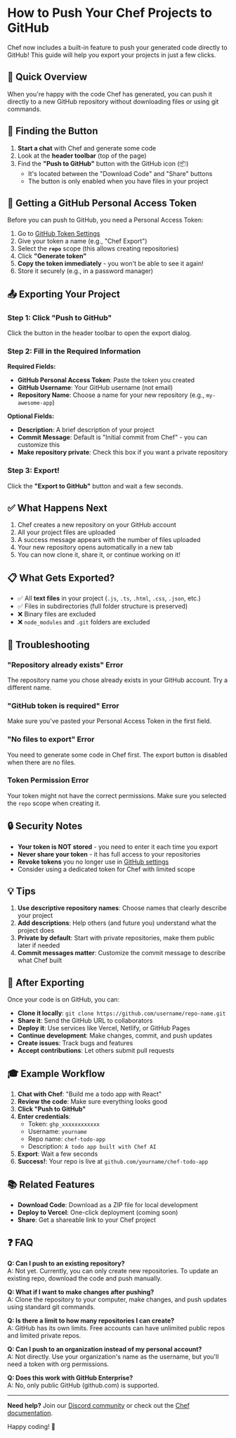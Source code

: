 # How to Push Your Chef Projects to GitHub

Chef now includes a built-in feature to push your generated code directly to GitHub! This guide will help you export your projects in just a few clicks.

## 🎯 Quick Overview

When you're happy with the code Chef has generated, you can push it directly to a new GitHub repository without downloading files or using git commands.

## 📍 Finding the Button

1. **Start a chat** with Chef and generate some code
2. Look at the **header toolbar** (top of the page)
3. Find the **"Push to GitHub"** button with the GitHub icon (📦)
   - It's located between the "Download Code" and "Share" buttons
   - The button is only enabled when you have files in your project

## 🔑 Getting a GitHub Personal Access Token

Before you can push to GitHub, you need a Personal Access Token:

1. Go to [GitHub Token Settings](https://github.com/settings/tokens/new?scopes=repo)
2. Give your token a name (e.g., "Chef Export")
3. Select the **`repo`** scope (this allows creating repositories)
4. Click **"Generate token"**
5. **Copy the token immediately** - you won't be able to see it again!
6. Store it securely (e.g., in a password manager)

## 📤 Exporting Your Project

### Step 1: Click "Push to GitHub"
Click the button in the header toolbar to open the export dialog.

### Step 2: Fill in the Required Information

**Required Fields:**
- **GitHub Personal Access Token**: Paste the token you created
- **GitHub Username**: Your GitHub username (not email)
- **Repository Name**: Choose a name for your new repository (e.g., `my-awesome-app`)

**Optional Fields:**
- **Description**: A brief description of your project
- **Commit Message**: Default is "Initial commit from Chef" - you can customize this
- **Make repository private**: Check this box if you want a private repository

### Step 3: Export!
Click the **"Export to GitHub"** button and wait a few seconds.

## ✅ What Happens Next

1. Chef creates a new repository on your GitHub account
2. All your project files are uploaded
3. A success message appears with the number of files uploaded
4. Your new repository opens automatically in a new tab
5. You can now clone it, share it, or continue working on it!

## 📋 What Gets Exported?

- ✅ All **text files** in your project (`.js`, `.ts`, `.html`, `.css`, `.json`, etc.)
- ✅ Files in subdirectories (full folder structure is preserved)
- ❌ Binary files are excluded
- ❌ `node_modules` and `.git` folders are excluded

## 🔧 Troubleshooting

### "Repository already exists" Error
The repository name you chose already exists in your GitHub account. Try a different name.

### "GitHub token is required" Error
Make sure you've pasted your Personal Access Token in the first field.

### "No files to export" Error
You need to generate some code in Chef first. The export button is disabled when there are no files.

### Token Permission Error
Your token might not have the correct permissions. Make sure you selected the `repo` scope when creating it.

## 🔒 Security Notes

- **Your token is NOT stored** - you need to enter it each time you export
- **Never share your token** - it has full access to your repositories
- **Revoke tokens** you no longer use in [GitHub settings](https://github.com/settings/tokens)
- Consider using a dedicated token for Chef with limited scope

## 💡 Tips

1. **Use descriptive repository names**: Choose names that clearly describe your project
2. **Add descriptions**: Help others (and future you) understand what the project does
3. **Private by default**: Start with private repositories, make them public later if needed
4. **Commit messages matter**: Customize the commit message to describe what Chef built

## 🚀 After Exporting

Once your code is on GitHub, you can:

- **Clone it locally**: `git clone https://github.com/username/repo-name.git`
- **Share it**: Send the GitHub URL to collaborators
- **Deploy it**: Use services like Vercel, Netlify, or GitHub Pages
- **Continue development**: Make changes, commit, and push updates
- **Create issues**: Track bugs and features
- **Accept contributions**: Let others submit pull requests

## 🎓 Example Workflow

1. **Chat with Chef**: "Build me a todo app with React"
2. **Review the code**: Make sure everything looks good
3. **Click "Push to GitHub"**
4. **Enter credentials**:
   - Token: `ghp_xxxxxxxxxxxx`
   - Username: `yourname`
   - Repo name: `chef-todo-app`
   - Description: `A todo app built with Chef AI`
5. **Export**: Wait a few seconds
6. **Success!**: Your repo is live at `github.com/yourname/chef-todo-app`

## 📚 Related Features

- **Download Code**: Download as a ZIP file for local development
- **Deploy to Vercel**: One-click deployment (coming soon)
- **Share**: Get a shareable link to your Chef project

## ❓ FAQ

**Q: Can I push to an existing repository?**  
A: Not yet. Currently, you can only create new repositories. To update an existing repo, download the code and push manually.

**Q: What if I want to make changes after pushing?**  
A: Clone the repository to your computer, make changes, and push updates using standard git commands.

**Q: Is there a limit to how many repositories I can create?**  
A: GitHub has its own limits. Free accounts can have unlimited public repos and limited private repos.

**Q: Can I push to an organization instead of my personal account?**  
A: Not directly. Use your organization's name as the username, but you'll need a token with org permissions.

**Q: Does this work with GitHub Enterprise?**  
A: No, only public GitHub (github.com) is supported.

---

**Need help?** Join our [Discord community](https://discord.gg/convex) or check out the [Chef documentation](https://github.com/get-convex/chef).

Happy coding! 🚀
